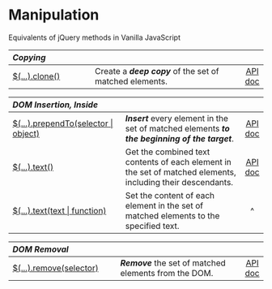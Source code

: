 # Manipulation

Equivalents of jQuery methods in Vanilla JavaScript

<style>
th { text-align: left; font-style: italic; }
tr td:nth-child(1) { width: 20rem; }
tr td:nth-child(2) { width: 60rem; }
</style>

| Copying |||
|:--|:--|:--:|
| [$(...).clone()](?clone/) | Create a **_deep copy_** of the set of matched elements. | [API doc](https://api.jquery.com/clone/) |

| DOM Insertion, Inside |||
|:--|:--|:--:|
| [$(...).prependTo(selector \| object)](?prependTo/) | **_Insert_** every element in the set of matched elements **_to the beginning of the target_**. | [API doc](https://api.jquery.com/prependTo/) |
| [$(...).text()](?text/) | Get the combined text contents of each element in the set of matched elements, including their descendants. | [API doc](https://api.jquery.com/text/) |
| [$(...).text(text \| function)](?text/) | Set the content of each element in the set of matched elements to the specified text. | ^|

| DOM Removal |||
|:--|:--|:--:|
| [$(...).remove(selector)](?remove/) | **_Remove_** the set of matched elements from the DOM. | [API doc](https://api.jquery.com/remove/) |
